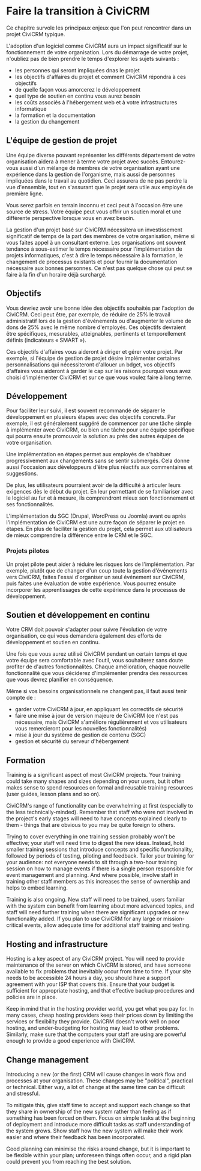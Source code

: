Faire la transition à CiviCRM
========================

Ce chapitre survole les principaux enjeux que l'on peut rencontrer dans un projet CiviCRM typique.

L'adoption d'un logiciel comme CiviCRM aura un impact significatif sur le fonctionnement de votre organisation. Lors du démarrage de votre projet, n'oubliez pas de bien prendre le temps d'explorer les sujets suivants : 

-   les personnes qui seront impliquées dnas le projet
-   les objectifs d'affaires du projet et comment CiviCRM répondra à ces objectifs
-   de quelle façon vous amorcerez le développement
-   quel type de soutien en continu vous aurez besoin
-   les coûts associés à l'hébergement web et à votre infrastructures informatique
-   la formation et la documentation
-   la gestion du changement

L'équipe de gestion de projet
---------------------------

Une équipe diverse pouvant représenter les différents département de votre organisation aidera à mener à terme votre projet avec succès. Entourez-vous aussi d'un mélange de membres de votre organisation ayant une expérience dans la gestion de l'organisme, mais aussi de personnes impliquées dans le travail au quotidien. Ceci assurera de ne pas perdre la vue d'ensemble, tout en s'assurant que le projet sera utile aux employés de première ligne.

Vous serez parfois en terrain inconnu et ceci peut à l'occasion être une source de stress. Votre équipe peut vous offrir un soutien moral et une différente perspective lorsque vous en avez besoin.

La gestion d'un projet basé sur CiviCRM nécessitera un investissement significatif de temps de la part des membres de votre organisation, même si vous faites appel à un consultant externe. Les organisations ont souvent tendance à sous-estimer le temps nécessaire  pour l'implémentation de projets informatiques, c'est à dire le temps nécessaire à la formation, le changement de processus existants et pour fournir la documentation nécessaire aux bonnes personnes. Ce n'est pas quelque chose qui peut se faire à la fin d'un horaire déjà surchargé.

Objectifs
-----

Vous devriez avoir une bonne idée des objectifs souhaités par l'adoption de CiviCRM. Ceci peut être, par exemple, de réduire de 25% le travail administratif lors de la gestion d'événements ou d'augmenter le volume de dons de 25% avec le même nombre d'employés. Ces objectifs devraient être spécifiques, mesurables, atteignables, pertinents et temporellement définis (indicateurs « SMART »).

Ces objectifs d'affaires vous aideront à diriger et gérer votre projet. Par exemple, si l'équipe de gestion de projet désire implémenter certaines personnalisations qui nécessiteront d'allouer un bdget, vos objectifs d'affaires vous aideront à garder le cap sur les raisons pourquoi vous avez choisi d'implémenter CiviCRM et sur ce que vous voulez faire à long terme.

Développement
-----------

Pour faciliter leur suivi, il est souvent recommandé de séparer le développement en plusieurs étapes avec des objectifs concrets. Par exemple, il est généralement suggéré de commencer par une tâche simple à implémenter avec CiviCRM, ou bien une tâche pour une équipe spécifique qui pourra ensuite promouvoir la solution au près des autres équipes de votre organisation.

Une implémentation en étapes permet aux employés de s'habituer progressivement aux changements sans se sentir submergés. Cela donne aussi l'occasion aux développeurs d'être plus réactifs aux commentaires et suggestions.

De plus, les utilisateurs pourraient avoir de la difficulté à articuler leurs exigences dès le début du projet. En leur permettant de se familiariser avec le logiciel au fur et à mesure, ils comprendront mieux son fonctionnement et ses fonctionnalités.

L'implémentation du SGC (Drupal, WordPress ou Joomla) avant ou après l'implémentation de CiviCRM est une autre façon de séparer le projet en étapes. En plus de faciliter la gestion du projet, cela permet aux utilisateurs de mieux comprendre la différence entre le CRM et le SGC.

### Projets pilotes

Un projet pilote peut aider à réduire les risques lors de l'implémentation. Par exemple, plutôt que de changer d'un coup toute la gestion d'événements vers CiviCRM, faites l'essai d'organiser un seul événement sur CiviCRM, puis faites une évaluation de votre expérience. Vous pourrez ensuite incorporer les apprentissages de cette expérience dans le processus de développement.

Soutien et développement en continu
-------------------------------

Votre CRM doit pouvoir s'adapter pour suivre l'évolution de votre organisation, ce qui vous demandera également des efforts de développement et soutien en continu.

Une fois que vous aurez utilisé CiviCRM pendant un certain temps et que votre équipe sera comfortable avec l'outil, vous souhaiterez sans doute profiter de d'autres fonctionnalités. Chaque amélioration, chaque nouvelle fonctionnalité que vous déciderez d'implémenter prendra des ressources que vous devrez planifier en conséquence.

Même si vos besoins organisationnels ne changent pas, il faut aussi tenir compte de :

-  garder votre CiviCRM à jour, en appliquant les correctifs de sécurité
-  faire une mise à jour de version majeure de CiviCRM (ce n'est pas nécessaire, mais CiviCRM s'améliore régulièrement et vos utilisateurs vous remercieront pour les nouvelles fonctionnalités)
-  mise à jour du système de gestion de contenu (SGC)
-  gestion et sécurité du serveur d'hébergement

Formation
--------

Training is a significant aspect of most CiviCRM projects. Your training
could take many shapes and sizes depending on your users, but it often
makes sense to spend resources on formal and reusable training resources
(user guides, lesson plans and so on).

CiviCRM's range of functionality can be overwhelming at first
(especially to the less technically-minded). Remember that staff who
were not involved in the project's early stages will need to have
concepts explained clearly to them - things that are obvious to you may
be quite foreign to others.

Trying to cover everything in one training session probably won't be
effective; your staff will need time to digest the new ideas. Instead,
hold smaller training sessions that introduce concepts and specific
functionality, followed by periods of testing, piloting and feedback.
Tailor your training for your audience: not everyone needs to sit
through a two-hour training session on how to manage events if there is
a single person responsible for event management and planning. And where
possible, involve staff in training other staff members as this
increases the sense of ownership and helps to embed learning.

Training is also ongoing. New staff will need to be trained, users
familiar with the system can benefit from learning about more advanced
topics, and staff will need further training when there are significant
upgrades or new functionality added. If you plan to use CiviCRM for any
large or mission-critical events, allow adequate time for additional
staff training and testing.

Hosting and infrastructure
--------------------------

Hosting is a key aspect of any CiviCRM project. You will need to provide
maintenance of the server on which CiviCRM is stored, and have someone
available to fix problems that inevitably occur from time to time. If
your site needs to be accessible 24 hours a day, you should have a
support agreement with your ISP that covers this. Ensure that your
budget is sufficient for appropriate hosting, and that effective backup
procedures and policies are in place.

Keep in mind that in the hosting provider world, you get what you pay
for. In many cases, cheap hosting providers keep their prices down by
limiting the services or flexibility they provide. CiviCRM doesn't work
well on poor hosting, and under-budgeting for hosting may lead to other
problems. Similarly, make sure that the computers your staff are using
are powerful enough to provide a good experience with CiviCRM.

Change management
-----------------

Introducing a new (or the first) CRM will cause changes in work flow and
processes at your organisation. These changes may be "political",
practical or technical. Either way, a lot of change at the same time can
be difficult and stressful.

To mitigate this, give staff time to accept and support each change so
that they share in ownership of the new system rather than feeling as if
something has been forced on them. Focus on simple tasks at the
beginning of deployment and introduce more difficult tasks as staff
understanding of the system grows. Show staff how the new system will
make their work easier and where their feedback has been incorporated.

Good planning can minimise the risks around change, but it is important
to be flexible within your plan; unforeseen things often occur, and a
rigid plan could prevent you from reaching the best solution.
